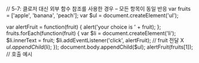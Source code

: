 // 5-7: 클로저 대신 외부 함수 참조를 사용한 경우 – 모든 항목이 동일 반응
var fruits = ['apple', 'banana', 'peach'];
var $ul = document.createElement('ul');

var alertFruit = function(fruit) {
  alert('your choice is ' + fruit);
};
fruits.forEach(function(fruit) {
  var $li = document.createElement('li');
  $li.innerText = fruit;
  $li.addEventListener('click', alertFruit); // fruit 전달 X
  $ul.appendChild($li);
});
document.body.appendChild($ul);
alertFruit(fruits[1]); // 호출 예시
